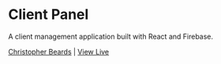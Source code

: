 # Client Panel

A client management application built with React and Firebase.

[Christopher Beards](https://www.linkedin.com/in/christopher-beards-1292b529/) | [View Live](https://react-client-panel-c9463.firebaseapp.com/)
